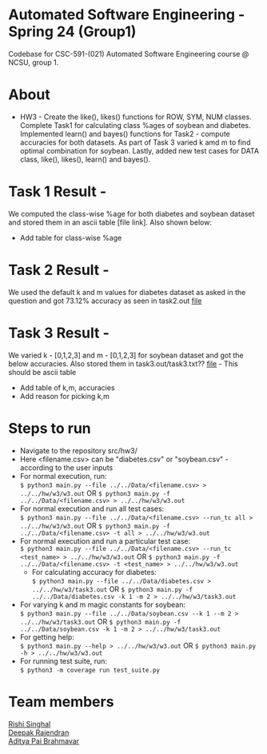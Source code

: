 # Automated Software Engineering - Spring 24 (Group1)
Codebase for CSC-591-(021) Automated Software Engineering course @ NCSU, group 1.

# About
* HW3 - Create the like(), likes() functions for ROW, SYM, NUM classes. Complete Task1 for calculating class %ages of soybean and diabetes. Implemented learn() and bayes() functions for Task2 - compute accuracies for both datasets. As part of Task 3 varied k amd m to find optimal combination for soybean. Lastly, added new test cases for DATA class, like(), likes(), learn() and bayes().<br/>

# Task 1 Result -
We computed the class-wise %age for both diabetes and soybean dataset and stored them in an ascii table [file link]. Also shown below:

- Add table for class-wise %age

# Task 2 Result -
We used the default k and m values for diabetes dataset as asked in the question and got 73.12% accuracy as seen in task2.out [file](https://github.com/adipai/ase24/blob/main/hw/w3/task2.out)
# Task 3 Result -
We varied k - [0,1,2,3] and m - [0,1,2,3] for soybean dataset and got the below accuracies. Also stored them in task3.out/task3.txt?? [file](https://github.com/adipai/ase24/blob/main/hw/w3/task3.out) - This should be ascii table

- Add table of k,m, accuracies
- Add reason for picking k,m

# Steps to run
* Navigate to the repository src/hw3/ <br/>
* Here <filename.csv> can be "diabetes.csv" or "soybean.csv" - according to the user inputs <br/>
* For normal execution, run: <br/>
  `$ python3 main.py --file ../../Data/<filename.csv> > ../../hw/w3/w3.out` OR `$ python3 main.py -f ../../Data/<filename.csv> > ../../hw/w3/w3.out`
* For normal execution and run all test cases: <br/>
  `$ python3 main.py --file ../../Data/<filename.csv> --run_tc all > ../../hw/w3/w3.out` OR `$ python3 main.py -f ../../Data/<filename.csv> -t all > ../../hw/w3/w3.out`
* For normal execution and run a particular test case: <br/>
  `$ python3 main.py --file ../../Data/<filename.csv> --run_tc <test_name> > ../../hw/w3/w3.out` OR `$ python3 main.py -f ../../Data/<filename.csv> -t <test_name> > ../../hw/w3/w3.out`
  * For calculating accuracy for diabetes: <br/>
    `$ python3 main.py --file ../../Data/diabetes.csv > ../../hw/w3/task3.out` OR `$ python3 main.py -f ../../Data/diabetes.csv -k 1 -m 2 > ../../hw/w3/task3.out`
* For varying k and m magic constants for soybean: <br/>
    `$ python3 main.py --file ../../Data/soybean.csv --k 1 --m 2 > ../../hw/w3/task3.out` OR `$ python3 main.py -f ../../Data/soybean.csv -k 1 -m 2 > ../../hw/w3/task3.out`
* For getting help: <br/>
  `$ python3 main.py --help > ../../hw/w3/w3.out` OR `$ python3 main.py -h > ../../hw/w3/w3.out`
* For running test suite, run:<br/>
  `$ python3 -m coverage run test_suite.py`

# Team members
[Rishi Singhal](https://www.linkedin.com/in/rishi-singhal1101/)<br/>
[Deepak Rajendran](https://www.linkedin.com/in/deepr41)<br/>
[Aditya Pai Brahmavar](https://www.linkedin.com/in/adityapai16/)<br/>
